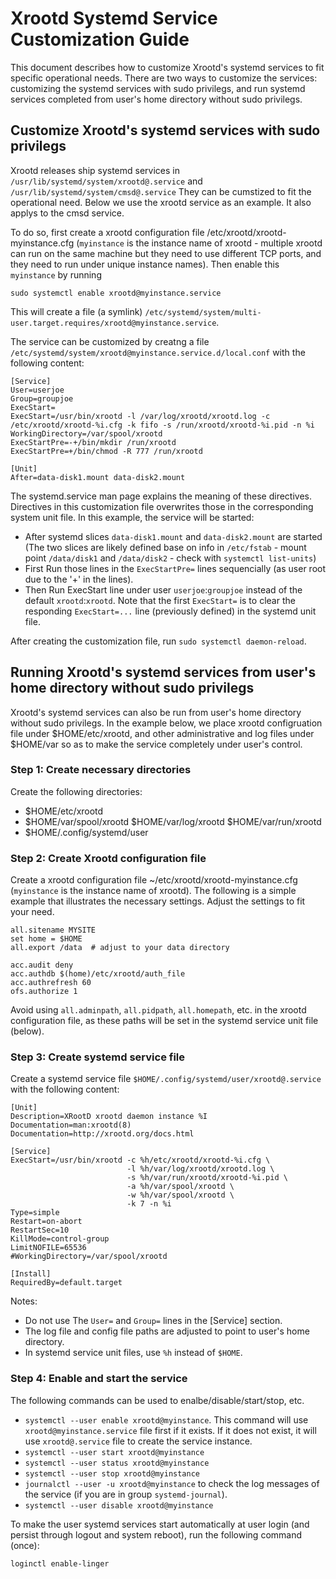 # Xrootd Systemd Service Customization Guide
This document describes how to customize Xrootd's systemd services to fit specific operational needs. There are 
two ways to customize the services: customizing the systemd services with sudo privilegs, and run systemd services
completed from user's home directory without sudo privilegs.

## Customize Xrootd's systemd services with sudo privilegs

Xrootd releases ship systemd services in `/usr/lib/systemd/system/xrootd@.service` and
`/usr/lib/systemd/system/cmsd@.service` They can be cumstized to fit the operational need.
Below we use the xrootd service as an example. It also applys to the cmsd service. 

To do so, first create a xrootd configuration file /etc/xrootd/xrootd-myinstance.cfg (`myinstance` is the
instance name of xrootd - multiple xrootd can run on the same machine but they need to use different 
TCP ports, and they need to run under unique instance names). Then enable this `myinstance` by running 
```
sudo systemctl enable xrootd@myinstance.service 
```
This will create a file (a symlink) 
`/etc/systemd/system/multi-user.target.requires/xrootd@myinstance.service`.

The service can be customized by creatng a file `/etc/systemd/system/xrootd@myinstance.service.d/local.conf`
with the following content:

```
[Service]
User=userjoe
Group=groupjoe
ExecStart=
ExecStart=/usr/bin/xrootd -l /var/log/xrootd/xrootd.log -c /etc/xrootd/xrootd-%i.cfg -k fifo -s /run/xrootd/xrootd-%i.pid -n %i
WorkingDirectory=/var/spool/xrootd
ExecStartPre=-+/bin/mkdir /run/xrootd
ExecStartPre=+/bin/chmod -R 777 /run/xrootd

[Unit]
After=data-disk1.mount data-disk2.mount
```

The systemd.service man page explains the meaning of these directives. Directives in this customization file
overwrites those in the corresponding system unit file. In this example, the service will be 
started:

   *  After systemd slices `data-disk1.mount` and `data-disk2.mount` are started (The two slices are likely defined base on info in `/etc/fstab` - mount point `/data/disk1` and `/data/disk2` - check with `systemctl list-units`)
   *  First Run those lines in the `ExecStartPre=` lines sequencially (as user root due to the '+' in the lines).
   *  Then Run ExecStart line under user `userjoe`:`groupjoe` instead of the default `xrootd`:`xrootd`. Note that the first `ExecStart=` is to clear the responding `ExecStart=...` line (previously defined) in the systemd unit file.

After creating the customization file, run `sudo systemctl daemon-reload`.

## Running Xrootd's systemd services from user's home directory without sudo privilegs

Xrootd's systemd services can also be run from user's home directory without sudo privilegs. In the example below, 
we place xrootd configruation file under $HOME/etc/xrootd, and other administrative and log files under $HOME/var
so as to make the service completely under user's control. 

### Step 1: Create necessary directories

Create the following directories:

   * $HOME/etc/xrootd
   * $HOME/var/spool/xrootd $HOME/var/log/xrootd $HOME/var/run/xrootd
   * $HOME/.config/systemd/user

### Step 2: Create Xrootd configuration file

Create a xrootd configuration file ~/etc/xrootd/xrootd-myinstance.cfg (`myinstance` is the instance name of xrootd).
The following is a simple example that illustrates the necessary settings. Adjust the settings to fit your need.

```
all.sitename MYSITE
set home = $HOME
all.export /data  # adjust to your data directory

acc.audit deny
acc.authdb $(home)/etc/xrootd/auth_file
acc.authrefresh 60
ofs.authorize 1
```

Avoid using `all.adminpath`, `all.pidpath`, `all.homepath`, etc. in the xrootd configuration file, as these paths
will be set in the systemd service unit file (below).

### Step 3: Create systemd service file

Create a systemd service file `$HOME/.config/systemd/user/xrootd@.service` with the following content:

```
[Unit]
Description=XRootD xrootd daemon instance %I
Documentation=man:xrootd(8)
Documentation=http://xrootd.org/docs.html

[Service]
ExecStart=/usr/bin/xrootd -c %h/etc/xrootd/xrootd-%i.cfg \
                          -l %h/var/log/xrootd/xrootd.log \
                          -s %h/var/run/xrootd/xrootd-%i.pid \
                          -a %h/var/spool/xrootd \
                          -w %h/var/spool/xrootd \
                          -k 7 -n %i
Type=simple
Restart=on-abort
RestartSec=10
KillMode=control-group
LimitNOFILE=65536
#WorkingDirectory=/var/spool/xrootd

[Install]
RequiredBy=default.target
```

Notes:

   * Do not use The `User=` and `Group=` lines in the [Service] section.
   * The log file and config file paths are adjusted to point to user's home directory. 
   * In systemd service unit files, use `%h` instead of `$HOME`.

### Step 4: Enable and start the service

The following commands can be used to enalbe/disable/start/stop, etc.

   * `systemctl --user enable xrootd@myinstance`. This command will use `xrootd@myinstance.service` file
first if it exists. If it does not exist, it will use `xrootd@.service` file to create the service instance.
   * `systemctl --user start xrootd@myinstance`
   * `systemctl --user status xrootd@myinstance`
   * `systemctl --user stop xrootd@myinstance`
   * `journalctl --user -u xrootd@myinstance` to check the log messages of the service (if you are in group
`systemd-journal`).
   * `systemctl --user disable xrootd@myinstance`

To make the user systemd services start automatically at user login (and persist through logout and system
reboot), run the following command (once):

```
loginctl enable-linger
```
